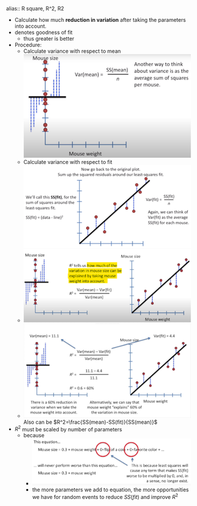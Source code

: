 alias:: R square, R^2, R2

- Calculate how much **reduction in variation** after taking the parameters into account.
- denotes goodness of fit
	- thus greater is better
- Procedure:
	- Calculate variance with respect to mean
	  ![image.png](../assets/image_1710214683572_0.png)
	- Calculate variance with respect to fit
	  ![image.png](../assets/image_1710214828647_0.png)
	- ![image.png](../assets/image_1710214935268_0.png)
	- ![image.png](../assets/image_1710252013235_0.png)
	  Also can be 
	  $R^2=\frac{SS(mean)-SS(fit)}{SS(mean)}$
- $R^2$ must be scaled by number of parameters
	- because
		- ![image.png](../assets/image_1710252859404_0.png)
		- the more parameters we add to equation, the more opportunities we have for random events to reduce $SS(fit)$ and improve $R^2$